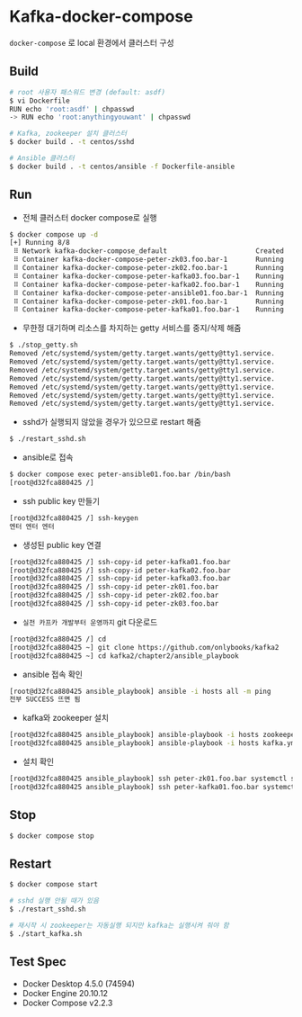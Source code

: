 # Kafka-docker-compose

`docker-compose` 로 local 환경에서 클러스터 구성

## Build
```bash
# root 사용자 패스워드 변경 (default: asdf)
$ vi Dockerfile
RUN echo 'root:asdf' | chpasswd
-> RUN echo 'root:anythingyouwant' | chpasswd

# Kafka, zookeeper 설치 클러스터
$ docker build . -t centos/sshd

# Ansible 클러스터
$ docker build . -t centos/ansible -f Dockerfile-ansible
```

## Run
- 전체 클러스터 docker compose로 실행
```bash
$ docker compose up -d
[+] Running 8/8
 ⠿ Network kafka-docker-compose_default                      Created    0.0s
 ⠿ Container kafka-docker-compose-peter-zk03.foo.bar-1       Running    1.1s
 ⠿ Container kafka-docker-compose-peter-zk02.foo.bar-1       Running    0.9s
 ⠿ Container kafka-docker-compose-peter-kafka03.foo.bar-1    Running    1.3s
 ⠿ Container kafka-docker-compose-peter-kafka02.foo.bar-1    Running    0.9s
 ⠿ Container kafka-docker-compose-peter-ansible01.foo.bar-1  Running    0.6s
 ⠿ Container kafka-docker-compose-peter-zk01.foo.bar-1       Running    1.2s
 ⠿ Container kafka-docker-compose-peter-kafka01.foo.bar-1    Running    1.1s
```

- 무한정 대기하며 리소스를 차지하는 getty 서비스를 중지/삭제 해줌
```bash
$ ./stop_getty.sh
Removed /etc/systemd/system/getty.target.wants/getty@tty1.service.
Removed /etc/systemd/system/getty.target.wants/getty@tty1.service.
Removed /etc/systemd/system/getty.target.wants/getty@tty1.service.
Removed /etc/systemd/system/getty.target.wants/getty@tty1.service.
Removed /etc/systemd/system/getty.target.wants/getty@tty1.service.
Removed /etc/systemd/system/getty.target.wants/getty@tty1.service.
Removed /etc/systemd/system/getty.target.wants/getty@tty1.service.
```

- sshd가 실행되지 않았을 경우가 있으므로 restart 해줌
```bash
$ ./restart_sshd.sh
```

- ansible로 접속
```bash
$ docker compose exec peter-ansible01.foo.bar /bin/bash
[root@d32fca880425 /]
```

- ssh public key 만들기
```bash
[root@d32fca880425 /] ssh-keygen
엔터 엔터 엔터
```

- 생성된 public key 연결
```bash
[root@d32fca880425 /] ssh-copy-id peter-kafka01.foo.bar
[root@d32fca880425 /] ssh-copy-id peter-kafka02.foo.bar
[root@d32fca880425 /] ssh-copy-id peter-kafka03.foo.bar
[root@d32fca880425 /] ssh-copy-id peter-zk01.foo.bar
[root@d32fca880425 /] ssh-copy-id peter-zk02.foo.bar
[root@d32fca880425 /] ssh-copy-id peter-zk03.foo.bar
```

- `실전 카프카 개발부터 운영까지` git 다운로드
```bash
[root@d32fca880425 /] cd
[root@d32fca880425 ~] git clone https://github.com/onlybooks/kafka2
[root@d32fca880425 ~] cd kafka2/chapter2/ansible_playbook
```

- ansible 접속 확인
```bash
[root@d32fca880425 ansible_playbook] ansible -i hosts all -m ping
전부 SUCCESS 뜨면 됨
```

- kafka와 zookeeper 설치
```bash
[root@d32fca880425 ansible_playbook] ansible-playbook -i hosts zookeeper.yml
[root@d32fca880425 ansible_playbook] ansible-playbook -i hosts kafka.yml
```

- 설치 확인
```bash
[root@d32fca880425 ansible_playbook] ssh peter-zk01.foo.bar systemctl status zookeeper-server
[root@d32fca880425 ansible_playbook] ssh peter-kafka01.foo.bar systemctl status kafka-server
```

## Stop
```bash
$ docker compose stop
```

## Restart
```bash
$ docker compose start

# sshd 실행 안될 때가 있음
$ ./restart_sshd.sh

# 재시작 시 zookeeper는 자동실행 되지만 kafka는 실행시켜 줘야 함
$ ./start_kafka.sh
```

## Test Spec
- Docker Desktop 4.5.0 (74594)
- Docker Engine 20.10.12
- Docker Compose v2.2.3